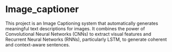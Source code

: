 # Image_captioner
This project is an Image Captioning system that automatically generates meaningful text descriptions for images. It combines the power of Convolutional Neural Networks (CNNs) to extract visual features and Recurrent Neural Networks (RNNs), particularly LSTM, to generate coherent and context-aware sentences. 
